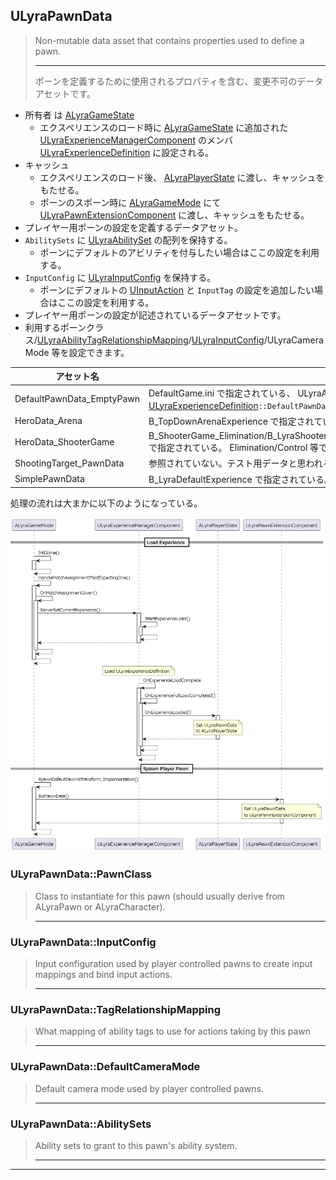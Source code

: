 ## ULyraPawnData

> Non-mutable data asset that contains properties used to define a pawn.  
> 
> ----
> ポーンを定義するために使用されるプロパティを含む、変更不可のデータアセットです。  

* 所有者 は [ALyraGameState]
	* エクスペリエンスのロード時に [ALyraGameState] に追加された [ULyraExperienceManagerComponent] のメンバ [ULyraExperienceDefinition] に設定される。
* キャッシュ
	* エクスペリエンスのロード後、 [ALyraPlayerState] に渡し、キャッシュをもたせる。
	* ポーンのスポーン時に [ALyraGameMode] にて [ULyraPawnExtensionComponent] に渡し、キャッシュをもたせる。
* プレイヤー用ポーンの設定を定義するデータアセット。
* ```AbilitySets``` に [ULyraAbilitySet] の配列を保持する。
	* ポーンにデフォルトのアビリティを付与したい場合はここの設定を利用する。
* ```InputConfig``` に [ULyraInputConfig] を保持する。
	* ポーンにデフォルトの [UInputAction] と ```InputTag``` の設定を追加したい場合はここの設定を利用する。
* プレイヤー用ポーンの設定が記述されているデータアセットです。
* 利用するポーンクラス/[ULyraAbilityTagRelationshipMapping]/[ULyraInputConfig]/ULyraCameraMode 等を設定できます。

| アセット名                         | 用途                                                          |
|------------------------------------|---------------------------------------------------------------|
| DefaultPawnData_EmptyPawn          | DefaultGame.ini で指定されている、 ULyraAssetManager::DefaultPawnData の初期値。 [ULyraExperienceDefinition]```::DefaultPawnData``` が設定されていない場合に利用される。 |
| HeroData_Arena                     | B_TopDownArenaExperience で指定されている。 Exploader で使用される。 |
| HeroData_ShooterGame               | B_ShooterGame_Elimination/B_LyraShooterGame_ControlPoints/B_TestInventoryExperience  で指定されている。 Elimination/Control 等で使用される。 |
| ShootingTarget_PawnData            | 参照されていない。テスト用データと思われる。　　　　　　　　　　　　　　　　　　　　　　　　　　　　　　　　　　　　　　　　　　 |
| SimplePawnData                     | B_LyraDefaultExperience で指定されている。 デフォルトで使用される。 |


処理の流れは大まかに以下のようになっている。

![ULyraPawnData_Lifetime]


### ULyraPawnData::PawnClass

> Class to instantiate for this pawn (should usually derive from ALyraPawn or ALyraCharacter).
> 
> ----


### ULyraPawnData::InputConfig

> Input configuration used by player controlled pawns to create input mappings and bind input actions.
> 
> ----


### ULyraPawnData::TagRelationshipMapping

> What mapping of ability tags to use for actions taking by this pawn
> 
> ----


### ULyraPawnData::DefaultCameraMode

> Default camera mode used by player controlled pawns.
> 
> ----


### ULyraPawnData::AbilitySets

> Ability sets to grant to this pawn's ability system.
> 
> ----

----
<!--- 自前の画像へのリンク --->
[ULyraPawnData_Lifetime]: ../../../images/ULyraPawnData_Lifetime.png


<!--- ページ内のリンク --->

<!--- 自前の画像へのリンク --->

<!--- generated --->
[ULyraExperienceDefinition]: ../../Lyra/Experience/ULyraExperienceDefinition.md#ulyraexperiencedefinition
[ULyraExperienceManagerComponent]: ../../Lyra/Experience/ULyraExperienceManagerComponent.md#ulyraexperiencemanagercomponent
[ULyraAbilitySet]: ../../Lyra/GameplayAbility/ULyraAbilitySet.md#ulyraabilityset
[ULyraAbilityTagRelationshipMapping]: ../../Lyra/GameplayAbility/ULyraAbilityTagRelationshipMapping.md#ulyraabilitytagrelationshipmapping
[ULyraPawnExtensionComponent]: ../../Lyra/GameplayAbility/ULyraPawnExtensionComponent.md#ulyrapawnextensioncomponent
[ALyraGameMode]: ../../Lyra/GameplayFramework/ALyraGameMode.md#alyragamemode
[ALyraGameState]: ../../Lyra/GameplayFramework/ALyraGameState.md#alyragamestate
[ALyraPlayerState]: ../../Lyra/GameplayFramework/ALyraPlayerState.md#alyraplayerstate
[ULyraInputConfig]: ../../Lyra/Input/ULyraInputConfig.md#ulyrainputconfig
[UInputAction]: ../../UE/Input/UInputAction.md#uinputaction
